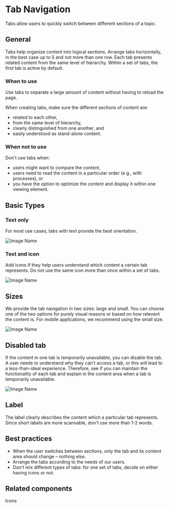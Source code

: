 # Tab Navigation

Tabs allow users to quickly switch between different sections of a topic.

## General

Tabs help organize content into logical sections. Arrange tabs horizontally, in the best case up to 5 and not more than one row. Each tab presents related content from the same level of hierarchy. Within a set of tabs, the first tab is active by default.

### When to use

Use tabs to separate a large amount of content without having to reload the page.

When creating tabs, make sure the different sections of content are:

*	related to each other,
*	from the same level of hierarchy,
*	clearly distinguished from one another, and
*	easily understood as stand-alone content.

### When not to use

Don't use tabs when:

*	users might want to compare the content,
*	users need to read the content in a particular order (e.g., with processes), or
*	you have the option to optimize the content and display it within one viewing element.

## Basic Types

### Text only

For most use cases, tabs with text provide the best orientation.

![Image Name](assets/3_components/tab-navigation/tab_navigation_textonly.png)

### Text and icon

Add icons if they help users understand which content a certain tab represents. Do not use the same icon more than once within a set of tabs.

![Image Name](assets/3_components/tab-navigation/tab_navigation_icon-text.png)

## Sizes

We provide the tab navigation in two sizes: large and small. You can choose one of the two options for purely visual reasons or based on how relevant the content is. For mobile applications, we recommend using the small size.

![Image Name](assets/3_components/tab-navigation/tab_navigation_sizes.png)

## Disabled tab

If the content in one tab is temporarily unavailable, you can disable the tab.
A user needs to understand why they can't access a tab, or this will lead to a less-than-ideal experience. Therefore, see if you can maintain the functionality of each tab and explain in the content area when a tab is temporarily unavailable.

![Image Name](assets/3_components/tab-navigation/tab_navigation_disabled.png)

## Label

The label clearly describes the content which a particular tab represents. Since short labels are more scannable, don't use more than 1-2 words.

## Best practices

*	When the user switches between sections, only the tab and its content area should change – nothing else.
*	Arrange the tabs according to the needs of our users.
*	Don't mix different types of tabs: for one set of tabs, decide on either having icons or not.


## Related components

Icons
